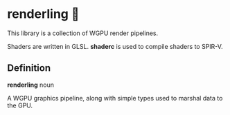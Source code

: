# renderling 🍖
This library is a collection of WGPU render pipelines.

Shaders are written in GLSL. **shaderc** is used to compile shaders to SPIR-V.

## Definition
**renderling** noun

A WGPU graphics pipeline, along with simple types used to marshal data to the GPU.
